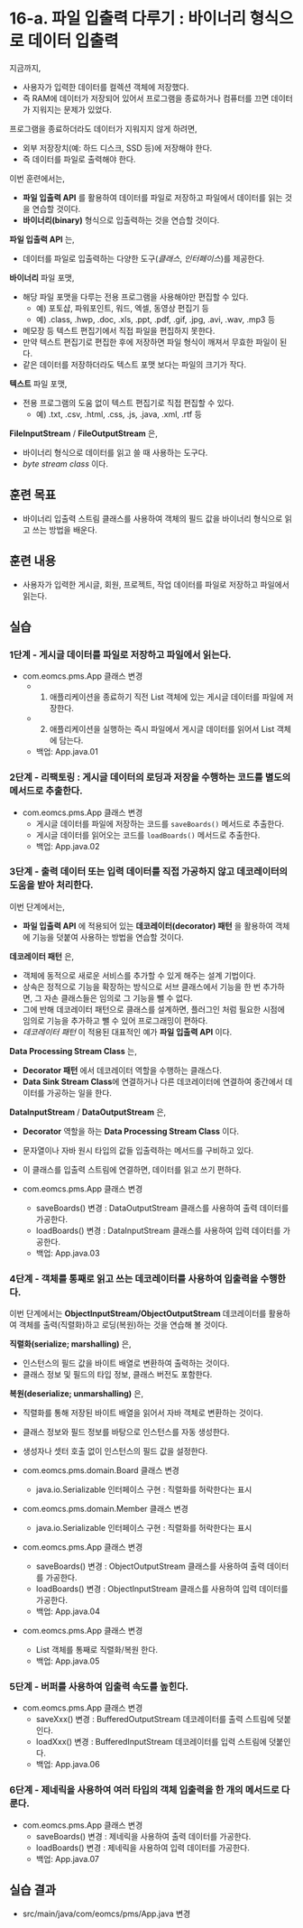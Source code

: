 # 16-a. 파일 입출력 다루기 : 바이너리 형식으로 데이터 입출력

지금까지,
- 사용자가 입력한 데이터를 컬렉션 객체에 저장했다.
- 즉 RAM에 데이터가 저장되어 있어서 프로그램을 종료하거나 컴퓨터를 끄면 데이터가 지워지는 문제가 있었다.

프로그램을 종료하더라도 데이터가 지워지지 않게 하려면,
- 외부 저장장치(예: 하드 디스크, SSD 등)에 저장해야 한다.
- 즉 데이터를 파일로 출력해야 한다.

이번 훈련에서는,
- **파일 입출력 API** 를 활용하여 데이터를 파일로 저장하고
파일에서 데이터를 읽는 것을 연습할 것이다.
- **바이너리(binary)** 형식으로 입출력하는 것을 연습할 것이다.

**파일 입출력 API** 는,
- 데이터를 파일로 입출력하는 다양한 도구(*클래스*, *인터페이스*)를 제공한다.

**바이너리** 파일 포맷,
- 해당 파일 포맷을 다루는 전용 프로그램을 사용해야만 편집할 수 있다.
  - 예) 포토샵, 파워포인트, 워드, 엑셀, 동영상 편집기 등
  - 예) .class, .hwp, .doc, .xls, .ppt, .pdf, .gif, .jpg, .avi, .wav, .mp3 등
- 메모장 등 텍스트 편집기에서 직접 파일을 편집하지 못한다.
- 만약 텍스트 편집기로 편집한 후에 저장하면 파일 형식이 깨져서 무효한 파일이 된다.
- 같은 데이터를 저장하더라도 텍스트 포맷 보다는 파일의 크기가 작다.

**텍스트** 파일 포맷,
- 전용 프로그램의 도움 없이 텍스트 편집기로 직접 편집할 수 있다.
  - 예) .txt, .csv, .html, .css, .js, .java, .xml, .rtf 등

**FileInputStream** / **FileOutputStream** 은,

- 바이너리 형식으로 데이터를 읽고 쓸 때 사용하는 도구다.
- *byte stream class* 이다.

## 훈련 목표

- 바이너리 입출력 스트림 클래스를 사용하여 객체의 필드 값을 바이너리 형식으로 읽고 쓰는 방법을 배운다.


## 훈련 내용

- 사용자가 입력한 게시글, 회원, 프로젝트, 작업 데이터를 파일로 저장하고 파일에서 읽는다.


## 실습


### 1단계 - 게시글 데이터를 파일로 저장하고 파일에서 읽는다.

- com.eomcs.pms.App 클래스 변경
  - 1) 애플리케이션을 종료하기 직전 List 객체에 있는 게시글 데이터를 파일에 저장한다.
  - 2) 애플리케이션을 실행하는 즉시 파일에서 게시글 데이터를 읽어서 List 객체에 담는다.
  - 백업: App.java.01

### 2단계 - 리팩토링 : 게시글 데이터의 로딩과 저장을 수행하는 코드를 별도의 메서드로 추출한다.

- com.eomcs.pms.App 클래스 변경
  - 게시글 데이터를 파일에 저장하는 코드를 `saveBoards()` 메서드로 추출한다.
  - 게시글 데이터를 읽어오는 코드를 `loadBoards()` 메서드로 추출한다.
  - 백업: App.java.02

### 3단계 - 출력 데이터 또는 입력 데이터를 직접 가공하지 않고 데코레이터의 도움을 받아 처리한다.

이번 단계에서는,
- **파일 입출력 API** 에 적용되어 있는 **데코레이터(decorator) 패턴** 을 활용하여
  객체에 기능을 덧붙여 사용하는 방법을 연습할 것이다.

**데코레이터 패턴** 은,
- 객체에 동적으로 새로운 서비스를 추가할 수 있게 해주는 설계 기법이다.
- 상속은 정적으로 기능을 확장하는 방식으로 서브 클래스에서 기능을 한 번 추가하면,
  그 자손 클래스들은 임의로 그 기능을 뺄 수 없다.
- 그에 반해 데코레이터 패턴으로 클래스를 설계하면, 플러그인 처럼 필요한 시점에 임의로 기능을 추가하고
  뺄 수 있어 프로그래밍이 편하다.
- *데코레이터 패턴* 이 적용된 대표적인 예가 **파일 입출력 API** 이다.   

**Data Processing Stream Class** 는,
- **Decorator 패턴** 에서 데코레이터 역할을 수행하는 클래스다.
- **Data Sink Stream Class**에 연결하거나 다른 데코레이터에 연결하여 중간에서 데이터를 가공하는 일을 한다.

**DataInputStream** / **DataOutputStream** 은,

- **Decorator** 역할을 하는 **Data Processing Stream Class** 이다.
- 문자열이나 자바 원시 타입의 값들 입출력하는 메서드를 구비하고 있다.
- 이 클래스를 입출력 스트림에 연결하면, 데이터를 읽고 쓰기 편하다.

- com.eomcs.pms.App 클래스 변경
  - saveBoards() 변경 : DataOutputStream 클래스를 사용하여 출력 데이터를 가공한다.
  - loadBoards() 변경 : DataInputStream 클래스를 사용하여 입력 데이터를 가공한다.
  - 백업: App.java.03

### 4단계 - 객체를 통째로 읽고 쓰는 데코레이터를 사용하여 입출력을 수행한다.

이번 단계에서는 **ObjectInputStream/ObjectOutputStream** 데코레이터를 활용하여 객체를 출력(직렬화)하고 로딩(복원)하는 것을 연습해 볼 것이다.

**직렬화(serialize; marshalling)** 은,

- 인스턴스의 필드 값을 바이트 배열로 변환하여 출력하는 것이다.
- 클래스 정보 및 필드의 타입 정보, 클래스 버전도 포함한다.

**복원(deserialize; unmarshalling)** 은,

- 직렬화를 통해 저장된 바이트 배열을 읽어서 자바 객체로 변환하는 것이다.
- 클래스 정보와 필드 정보를 바탕으로 인스턴스를 자동 생성한다.
- 생성자나 셋터 호출 없이 인스턴스의 필드 값을 설정한다.

- com.eomcs.pms.domain.Board 클래스 변경
  - java.io.Serializable 인터페이스 구현 : 직렬화를 허락한다는 표시
- com.eomcs.pms.domain.Member 클래스 변경
  - java.io.Serializable 인터페이스 구현 : 직렬화를 허락한다는 표시
- com.eomcs.pms.App 클래스 변경
  - saveBoards() 변경 : ObjectOutputStream 클래스를 사용하여 출력 데이터를 가공한다.
  - loadBoards() 변경 : ObjectInputStream 클래스를 사용하여 입력 데이터를 가공한다.
  - 백업: App.java.04
- com.eomcs.pms.App 클래스 변경
  - List 객체를 통째로 직렬화/복원 한다.
  - 백업: App.java.05
  
### 5단계 - 버퍼를 사용하여 입출력 속도를 높힌다.

- com.eomcs.pms.App 클래스 변경
  - saveXxx() 변경 : BufferedOutputStream 데코레이터를 출력 스트림에 덧붙인다.
  - loadXxx() 변경 : BufferedInputStream 데코레이터를 입력 스트림에 덧붙인다.
  - 백업: App.java.06


### 6단계 - 제네릭을 사용하여 여러 타입의 객체 입출력을 한 개의 메서드로 다룬다.

- com.eomcs.pms.App 클래스 변경
  - saveBoards() 변경 : 제네릭을 사용하여 출력 데이터를 가공한다.
  - loadBoards() 변경 : 제네릭을 사용하여 입력 데이터를 가공한다.
  - 백업: App.java.07



## 실습 결과

- src/main/java/com/eomcs/pms/App.java 변경

